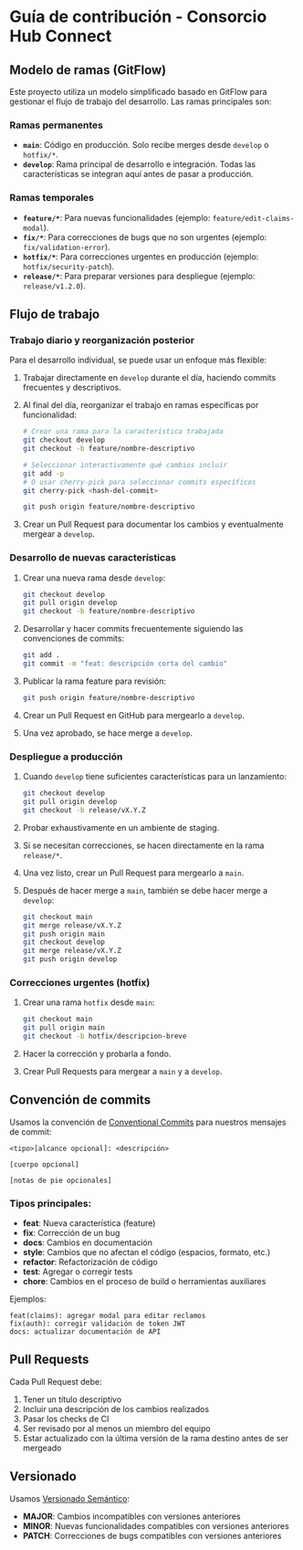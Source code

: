 # Guía de contribución - Consorcio Hub Connect

## Modelo de ramas (GitFlow)

Este proyecto utiliza un modelo simplificado basado en GitFlow para gestionar el flujo de trabajo del desarrollo. Las ramas principales son:

### Ramas permanentes

- **`main`**: Código en producción. Solo recibe merges desde `develop` o `hotfix/*`.
- **`develop`**: Rama principal de desarrollo e integración. Todas las características se integran aquí antes de pasar a producción.

### Ramas temporales

- **`feature/*`**: Para nuevas funcionalidades (ejemplo: `feature/edit-claims-modal`).
- **`fix/*`**: Para correcciones de bugs que no son urgentes (ejemplo: `fix/validation-error`).
- **`hotfix/*`**: Para correcciones urgentes en producción (ejemplo: `hotfix/security-patch`).
- **`release/*`**: Para preparar versiones para despliegue (ejemplo: `release/v1.2.0`).

## Flujo de trabajo

### Trabajo diario y reorganización posterior

Para el desarrollo individual, se puede usar un enfoque más flexible:

1. Trabajar directamente en `develop` durante el día, haciendo commits frecuentes y descriptivos.

2. Al final del día, reorganizar el trabajo en ramas específicas por funcionalidad:
   ```bash
   # Crear una rama para la característica trabajada
   git checkout develop
   git checkout -b feature/nombre-descriptivo
   
   # Seleccionar interactivamente qué cambios incluir
   git add -p 
   # O usar cherry-pick para seleccionar commits específicos
   git cherry-pick <hash-del-commit>
   
   git push origin feature/nombre-descriptivo
   ```

3. Crear un Pull Request para documentar los cambios y eventualmente mergear a `develop`.

### Desarrollo de nuevas características

1. Crear una nueva rama desde `develop`:
   ```bash
   git checkout develop
   git pull origin develop
   git checkout -b feature/nombre-descriptivo
   ```

2. Desarrollar y hacer commits frecuentemente siguiendo las convenciones de commits:
   ```bash
   git add .
   git commit -m "feat: descripción corta del cambio"
   ```

3. Publicar la rama feature para revisión:
   ```bash
   git push origin feature/nombre-descriptivo
   ```

4. Crear un Pull Request en GitHub para mergearlo a `develop`.
5. Una vez aprobado, se hace merge a `develop`.

### Despliegue a producción

1. Cuando `develop` tiene suficientes características para un lanzamiento:
   ```bash
   git checkout develop
   git pull origin develop
   git checkout -b release/vX.Y.Z
   ```

2. Probar exhaustivamente en un ambiente de staging.
3. Si se necesitan correcciones, se hacen directamente en la rama `release/*`.
4. Una vez listo, crear un Pull Request para mergearlo a `main`.
5. Después de hacer merge a `main`, también se debe hacer merge a `develop`:
   ```bash
   git checkout main
   git merge release/vX.Y.Z
   git push origin main
   git checkout develop
   git merge release/vX.Y.Z
   git push origin develop
   ```

### Correcciones urgentes (hotfix)

1. Crear una rama `hotfix` desde `main`:
   ```bash
   git checkout main
   git pull origin main
   git checkout -b hotfix/descripcion-breve
   ```

2. Hacer la corrección y probarla a fondo.
3. Crear Pull Requests para mergear a `main` y a `develop`.

## Convención de commits

Usamos la convención de [Conventional Commits](https://www.conventionalcommits.org/) para nuestros mensajes de commit:

```
<tipo>[alcance opcional]: <descripción>

[cuerpo opcional]

[notas de pie opcionales]
```

### Tipos principales:

- **feat**: Nueva característica (feature)
- **fix**: Corrección de un bug
- **docs**: Cambios en documentación
- **style**: Cambios que no afectan el código (espacios, formato, etc.)
- **refactor**: Refactorización de código
- **test**: Agregar o corregir tests
- **chore**: Cambios en el proceso de build o herramientas auxiliares

Ejemplos:
```
feat(claims): agregar modal para editar reclamos
fix(auth): corregir validación de token JWT
docs: actualizar documentación de API
```

## Pull Requests

Cada Pull Request debe:

1. Tener un título descriptivo
2. Incluir una descripción de los cambios realizados
3. Pasar los checks de CI
4. Ser revisado por al menos un miembro del equipo
5. Estar actualizado con la última versión de la rama destino antes de ser mergeado

## Versionado

Usamos [Versionado Semántico](https://semver.org/):

- **MAJOR**: Cambios incompatibles con versiones anteriores
- **MINOR**: Nuevas funcionalidades compatibles con versiones anteriores
- **PATCH**: Correcciones de bugs compatibles con versiones anteriores
